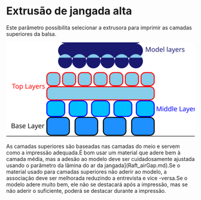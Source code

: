 Extrusão de jangada alta
====
Este parâmetro possibilita selecionar a extrusora para imprimir as camadas superiores da balsa.

![Onde as camadas superiores estão na balsa](../images/raft_dimensions_simplified.svg)

As camadas superiores são baseadas nas camadas do meio e servem como a impressão adequada.É bom usar um material que adere bem à camada média, mas a adesão ao modelo deve ser cuidadosamente ajustada usando o parâmetro da lâmina do ar da jangada](Raft_airGap.md).Se o material usado para camadas superiores não aderir ao modelo, a associação deve ser melhorada reduzindo a entrevista e vice -versa.Se o modelo adere muito bem, ele não se destacará após a impressão, mas se não aderir o suficiente, poderá se destacar durante a impressão.